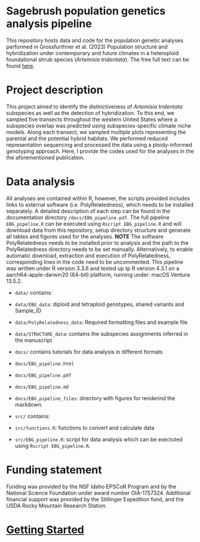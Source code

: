 # Sagebrush population genetics analysis pipeline

This repository hosts data and code for the population genetic analyses performed in Grossfurthner et al. (2023) Population structure and hybridization under contemporary and future climates in a heteroploid foundational shrub species (*Artemisia tridentata*). The free full text can be found [here](https://doi.org/10.3389/fpls.2023.1155868).

# Project description

This project aimed to identify the distinctiveness of *Artemisia tridentata* subspecies as well as the detection of hybridization. To this end, we sampled five transects throughout the western United States where a subspecies overlap was predicted using subspecies-specific climate niche models. Along each transect, we sampled multiple plots representing the parental and the potential hybrid habitats. We performed reduced representation sequencing and processed the data using a ploidy-informed genotyping approach. Here, I provide the codes used for the analyses in the the aforementioned publication.

# Data analysis

All analyses are contained within R, however, the scripts provided includes links to external software (i.e. PolyRelatedness), which needs to be installed separately. A detailed description of each step can be found in the documentation directory `/docs/EBG_pipeline.pdf`.
The full pipeline `EBG_pipeline.R` can be executed using `Rscript EBG_pipeline.R` and will download data from this repository, setup directory structure and generate all tables and figures used for the analyses. **NOTE** The software PolyRelatedness needs to be installed prior to analysis and the path to the PolyRelatedness directory needs to be set manually. Alternatively, to enable automatic download, extraction and execution of PolyRelatedness, corresponding lines in the code need to be uncommented.
This pipeline was written under R version 3.3.6 and tested up tp R version 4.3.1 on a aarch64-apple-darwin20 (64-bit) platform, running under: macOS Ventura 13.5.2.

- `data/` contains:
- `data/EBG_data`: diploid and tetraploid genotypes, shared variants and Sample_ID
- `data/PolyRelatedness_data`: Required formatting files and example file
- `data/STRUCTURE_data`: contains the subspecies assignments inferred in the manuscript

- `docs/` contains tutorials for data analysis in different formats
- `docs/EBG_pipeline.html`
- `docs/EBG_pipeline.pdf`
- `docs/EBG_pipeline.md`
- `docs/EBG_pipeline_files`: directory with figures for renderind the markdown.

- `src/` contains:
- `src/functions.R`: functions to convert and calculate data
- `src/EBG_pipeline.R`: script for data analysis which can be exectuted using `Rscript EBG_pipeline.R`.



# Funding statement

Funding was provided by the NSF Idaho EPSCoR Program and by the National Science Foundation under award number OIA-1757324. Additional financial support was provided by the Stillinger Expedition fund, and the USDA Rocky Mountain Research Station.


# [Getting Started](docs/EBG_pipeline.md)
